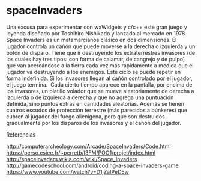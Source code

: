 # spaceInvaders
Una excusa para experimentar con wxWidgets y c/c++ este gran juego y leyenda diseñado por Toshihiro Nishikado y lanzado al mercado en 1978. 
Space Invaders es un matamarcianos clásico en dos dimensiones. 
El jugador controla un cañón que puede moverse a la derecha o izquierda y un botón de disparo.
Tiene que ir destruyendo los extraterrestres invasores (de los cuales hay tres tipos: con forma de calamar, de cangrejo y de pulpo) 
que van acercándose a la tierra cada vez más rápidamente a medida que el jugador va destruyendo a los enemigos.
​Este ciclo se puede repetir en forma indefinida. Si los invasores llegan al cañón controlado por el jugador, el juego termina.
​
Cada cierto tiempo aparece en la pantalla, por encima de los invasores, un platillo volador que se mueve aleatoriamente de derecha a izquierda o de izquierda a derecha y que no agrega una puntuación definida, 
sino puntos extras en cantidades aleatorias. 
Además se tienen cuatros escudos de protección terrestre (más parecidos a búnkeres) que cubren al jugador del fuego alienígena, 
pero que son destruidos gradualmente por los disparos de los invasores y el cañón del jugador.

Referencias 

http://computerarcheology.com/Arcade/SpaceInvaders/Code.html
https://perso.esiee.fr/~perretb/I3FM/POO1/projet/index.html
http://spaceinvaders.wikia.com/wiki/Space_Invaders
http://gamecodeschool.com/android/coding-a-space-invaders-game
https://www.youtube.com/watch?v=D1jZaIPeD5w
